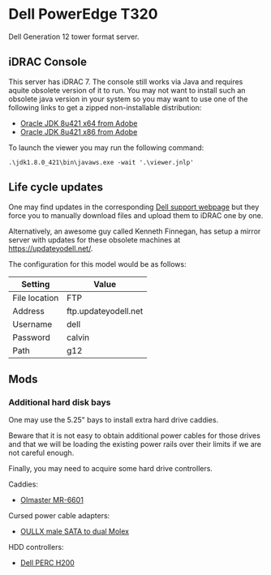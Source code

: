 # Dell PowerEdge T320

Dell Generation 12 tower format server.


## iDRAC Console

This server has iDRAC 7. The console still works via Java and requires aquite obsolete version of it to run. You may not want to install such an obsolete java version in your system so you may want to use one of the following links to get a zipped non-installable distribution:

* [Oracle JDK 8u421 x64 from Adobe](https://cfdownload.adobe.com/pub/adobe/coldfusion/java/java8/java8u421/jdk/jdk-8u421-windows-x64.zip)
* [Oracle JDK 8u421 x86 from Adobe](https://cfdownload.adobe.com/pub/adobe/coldfusion/java/java8/java8u421/jdk/jdk-8u421-windows-i586.zip)

To launch the viewer you may run the following command:

```pwsh
.\jdk1.8.0_421\bin\javaws.exe -wait '.\viewer.jnlp'
```


## Life cycle updates

One may find updates in the corresponding [Dell support webpage](https://www.dell.com/support/product-details/es-es/product/poweredge-t320/drivers) but they force you to manually download files and upload them to iDRAC one by one.

Alternatively, an awesome guy called Kenneth Finnegan, has setup a mirror server with updates for these obsolete machines at <https://updateyodell.net/>.

The configuration for this model would be as follows:

| Setting       | Value                 |
|---------------|-----------------------|
| File location | FTP                   |
| Address       | ftp.updateyodell.net  |
| Username      | dell                  |
| Password      | calvin                |
| Path          | g12                   |



## Mods

### Additional hard disk bays

One may use the 5.25" bays to install extra hard drive caddies.

Beware that it is not easy to obtain additional power cables for those drives and that we will be loading the existing power rails over their limits if we are not careful enough.

Finally, you may need to acquire some hard drive controllers.

Caddies:
* [OImaster MR-6601](https://aliexpress.com/item/1005005545723632.html)

Cursed power cable adapters:
* [OULLX male SATA to dual Molex](https://aliexpress.com/item/4000138991016.html)

HDD controllers:
* [Dell PERC H200](../raid_controllers/Dell_PERC_H200.md)
